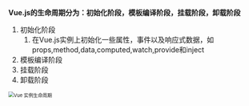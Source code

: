**Vue.js的生命周期分为：初始化阶段，模板编译阶段，挂载阶段，卸载阶段**



1. 初始化阶段
   1. 在Vue.js实例上初始化一些属性，事件以及响应式数据，如props,method,data,computed,watch,provide和inject
2. 模板编译阶段
3. 挂载阶段
4. 卸载阶段





<img src="https://cn.vuejs.org/images/lifecycle.png" alt="Vue 实例生命周期" style="zoom: 67%;" />